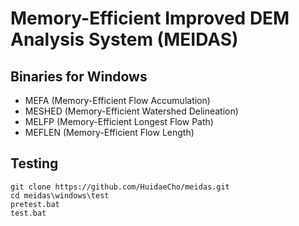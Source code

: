 # Memory-Efficient Improved DEM Analysis System (MEIDAS)

## Binaries for Windows

* MEFA (Memory-Efficient Flow Accumulation)
* MESHED (Memory-Efficient Watershed Delineation)
* MELFP (Memory-Efficient Longest Flow Path)
* MEFLEN (Memory-Efficient Flow Length)

## Testing

```dos
git clone https://github.com/HuidaeCho/meidas.git
cd meidas\windows\test
pretest.bat
test.bat
```
